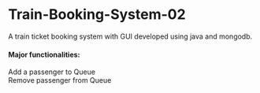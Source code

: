 # Train-Booking-System-02

A train ticket booking system with GUI developed using java and mongodb.<br/>
<h4>Major functionalities: </h4>
Add a passenger to Queue <br/>
Remove passenger from Queue <br/>


